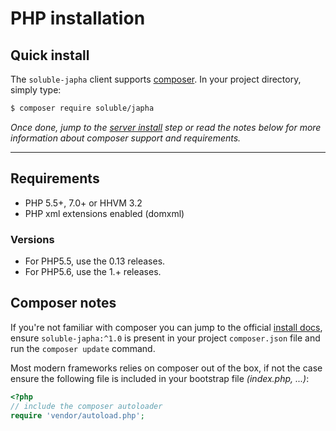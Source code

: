 # PHP installation

## Quick install

The `soluble-japha` client supports [composer](http://getcomposer.org/). In your project directory, simply type:

```bash
$ composer require soluble/japha
```

*Once done, jump to the [server install](./install_server.md) step or
read the notes below for more information about composer support and
requirements.* 

-------

## Requirements
 
- PHP 5.5+, 7.0+ or HHVM 3.2
- PHP xml extensions enabled (domxml)

### Versions

- For PHP5.5, use the 0.13 releases.
- For PHP5.6, use the 1.+ releases.

## Composer notes

If you're not familiar with composer you can jump
to the official [install docs](https://getcomposer.org/doc/00-intro.md),
ensure `soluble-japha:^1.0` is present in your project `composer.json` file and
run the `composer update` command.

Most modern frameworks relies on composer out of the box, if not the case 
ensure the following file is included in your bootstrap file *(index.php, ...)*:

```php
<?php
// include the composer autoloader
require 'vendor/autoload.php';
```






 
 






